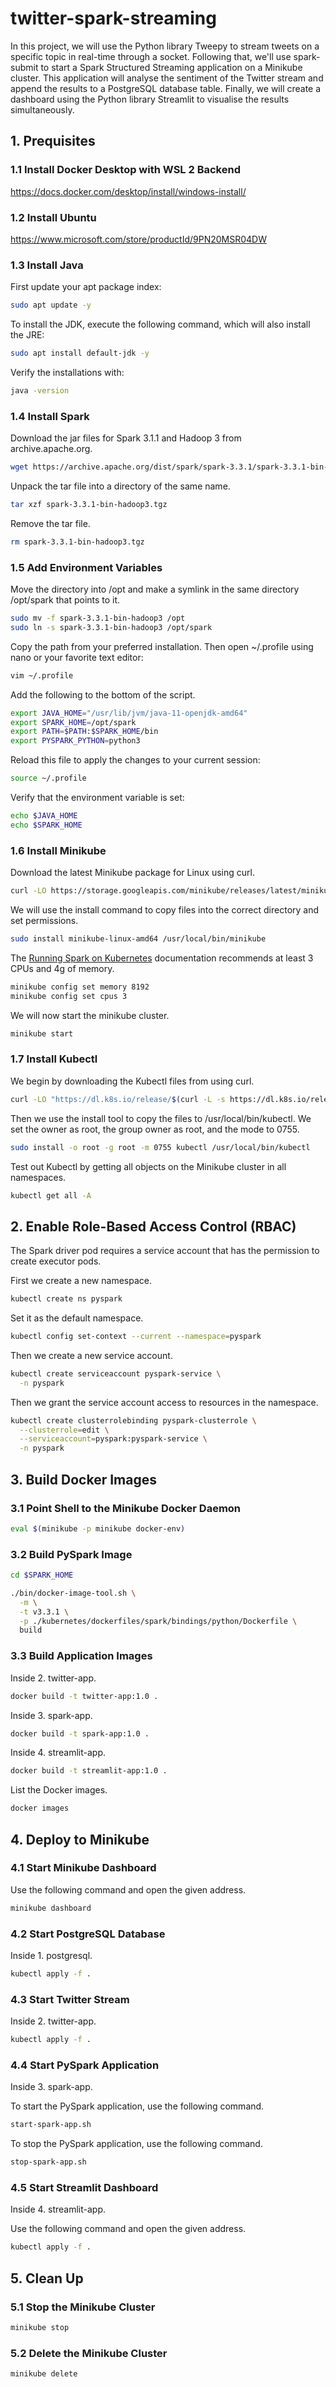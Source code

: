 # twitter-spark-streaming

In this project, we will use the Python library Tweepy to stream tweets on a specific topic in real-time through a socket. Following that, we'll use spark-submit to start a Spark Structured Streaming application on a Minikube cluster. This application will analyse the sentiment of the Twitter stream and append the results to a PostgreSQL database table. Finally, we will create a dashboard using the Python library Streamlit to visualise the results simultaneously.

## 1. Prequisites

### 1.1  Install Docker Desktop with WSL 2 Backend

<https://docs.docker.com/desktop/install/windows-install/>

### 1.2 Install Ubuntu

<https://www.microsoft.com/store/productId/9PN20MSR04DW>

### 1.3 Install Java

First update your apt package index:

```bash
sudo apt update -y
```

To install the JDK, execute the following command, which will also install the JRE:

```bash
sudo apt install default-jdk -y
```

Verify the installations with:

```bash
java -version
```

### 1.4 Install Spark

Download the jar files for Spark 3.1.1 and Hadoop 3 from archive.apache.org.

```bash
wget https://archive.apache.org/dist/spark/spark-3.3.1/spark-3.3.1-bin-hadoop3.tgz
```

Unpack the tar file into a directory of the same name.

```bash
tar xzf spark-3.3.1-bin-hadoop3.tgz
```

Remove the tar file.

```bash
rm spark-3.3.1-bin-hadoop3.tgz
```

### 1.5 Add Environment Variables

Move the directory into /opt and make a symlink in the same directory /opt/spark that points to it.

```bash
sudo mv -f spark-3.3.1-bin-hadoop3 /opt
sudo ln -s spark-3.3.1-bin-hadoop3 /opt/spark
```

Copy the path from your preferred installation. Then open ~/.profile using nano or your favorite text editor:

```bash
vim ~/.profile
```

Add the following to the bottom of the script.

```bash
export JAVA_HOME="/usr/lib/jvm/java-11-openjdk-amd64"
export SPARK_HOME=/opt/spark
export PATH=$PATH:$SPARK_HOME/bin
export PYSPARK_PYTHON=python3
```

Reload this file to apply the changes to your current session:

```bash
source ~/.profile
```

Verify that the environment variable is set:

```bash
echo $JAVA_HOME
echo $SPARK_HOME
```

### 1.6 Install Minikube

Download the latest Minikube package for Linux using curl.

```bash
curl -LO https://storage.googleapis.com/minikube/releases/latest/minikube-linux-amd64
```

We will use the install command to copy files into the correct directory and set permissions.

```bash
sudo install minikube-linux-amd64 /usr/local/bin/minikube
```

The [Running Spark on Kubernetes](https://spark.apache.org/docs/latest/running-on-kubernetes.html#prerequisites) documentation recommends at least 3 CPUs and 4g of memory.

```bash
minikube config set memory 8192
minikube config set cpus 3
```

We will now start the minikube cluster.

```bash
minikube start
```

### 1.7 Install Kubectl

We begin by downloading the Kubectl files from using curl.

```bash
curl -LO "https://dl.k8s.io/release/$(curl -L -s https://dl.k8s.io/release/stable.txt)/bin/linux/amd64/kubectl"
```

Then we use the install tool to copy the files to /usr/local/bin/kubectl. We set the owner as root, the group owner as root, and the mode to 0755.

```bash
sudo install -o root -g root -m 0755 kubectl /usr/local/bin/kubectl
```

Test out Kubectl by getting all objects on the Minikube cluster in all namespaces.

```bash
kubectl get all -A
```

## 2. Enable Role-Based Access Control (RBAC)

The Spark driver pod requires a service account that has the permission to create executor pods.

First we create a new namespace.

```bash
kubectl create ns pyspark
```

Set it as the default namespace.

```bash
kubectl config set-context --current --namespace=pyspark
```

Then we create a new service account.

```bash
kubectl create serviceaccount pyspark-service \
  -n pyspark
```

Then we grant the service account access to resources in the namespace.

```bash
kubectl create clusterrolebinding pyspark-clusterrole \
  --clusterrole=edit \
  --serviceaccount=pyspark:pyspark-service \
  -n pyspark
```

## 3. Build Docker Images

### 3.1 Point Shell to the Minikube Docker Daemon

```bash
eval $(minikube -p minikube docker-env)
```

### 3.2 Build PySpark Image

```bash
cd $SPARK_HOME
```

```bash
./bin/docker-image-tool.sh \
  -m \
  -t v3.3.1 \
  -p ./kubernetes/dockerfiles/spark/bindings/python/Dockerfile \
  build
```

### 3.3 Build Application Images

Inside 2. twitter-app.

```bash
docker build -t twitter-app:1.0 .
```

Inside 3. spark-app.

```bash
docker build -t spark-app:1.0 .
```

Inside 4. streamlit-app.

```bash
docker build -t streamlit-app:1.0 .
```

List the Docker images.

```bash
docker images
```

## 4. Deploy to Minikube

### 4.1 Start Minikube Dashboard

Use the following command and open the given address.

```bash
minikube dashboard
```

### 4.2 Start PostgreSQL Database

Inside 1. postgresql.

```bash
kubectl apply -f .
```

### 4.3 Start Twitter Stream

Inside 2. twitter-app.

```bash
kubectl apply -f .
```

### 4.4 Start PySpark Application

Inside 3. spark-app.

To start the PySpark application, use the following command.

```bash
start-spark-app.sh
```

To stop the PySpark application, use the following command.

```bash
stop-spark-app.sh
```

### 4.5 Start Streamlit Dashboard

Inside 4. streamlit-app.

Use the following command and open the given address.

```bash
kubectl apply -f .
```

## 5. Clean Up

### 5.1 Stop the Minikube Cluster

```bash
minikube stop
```

### 5.2 Delete the Minikube Cluster

```bash
minikube delete
```
